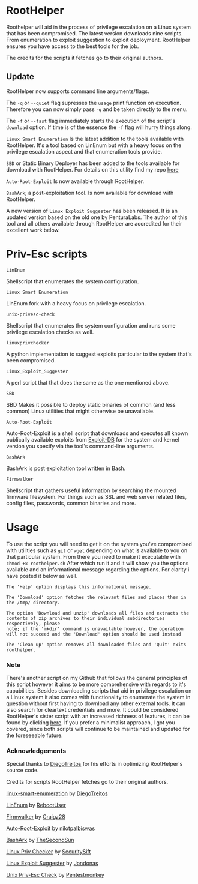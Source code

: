 # RootHelper
Roothelper will aid in the process of privilege escalation on a Linux system that has been compromised. The latest version downloads nine scripts. From enumeration to exploit suggestion to exploit deployment. RootHelper ensures you have access to the best tools for the job.

The credits for the scripts it fetches go to their original authors.

## Update
RootHelper now supports command line arguments/flags.

The `-q` or `--quiet` flag supresses the `usage` print function on execution. Therefore you can now simply pass `-q` and be taken directly to the menu.

The `-f` or `--fast` flag immediately starts the execution of the script's `download` option. If time is of the essence the `-f` flag will hurry things along.

`Linux Smart Enumeration` Is the latest addition to the tools available with RootHelper. It's a tool based on LinEnum but with a heavy focus on the privilege escalation aspect and that enumeration tools provide.

`SBD` or Static Binary Deployer has been added to the tools available for download with RootHelper. For details on this utility find my repo [here](https://github.com/NullArray/SBD)

`Auto-Root-Exploit` Is now available through RootHelper.

`BashArk`; a post-exploitation tool. Is now available for download with RootHelper.

A new version of `Linux Exploit Suggester` has been released. It is an updated version based on the old one by PenturaLabs. The author of this tool and all others available through RootHelper are accredited for their excellent work below.



# Priv-Esc scripts

```
LinEnum
```
Shellscript that enumerates the system configuration.
```
Linux Smart Enumeration
```
LinEnum fork with a heavy focus on privilege escalation.

```
unix-privesc-check 
```
Shellscript that enumerates the system configuration and runs some privilege escalation checks as well.

```
linuxprivchecker
```
A python implementation to suggest exploits particular to the system that's been compromised.

```
Linux_Exploit_Suggester
```
A perl script that that does the same as the one mentioned above.

```
SBD
```
SBD Makes it possible to deploy static binaries of common (and less common) Linux utilities that might otherwise be unavailable.

```
Auto-Root-Exploit
```
Auto-Root-Exploit is a shell script that downloads and executes all known publically available exploits from [Exploit-DB](https://www.exploit-db.com/) for the system and kernel version you specify via the tool's command-line arguments.

```
BashArk
```
BashArk is post exploitation tool written in Bash.

```
Firmwalker
```
Shellscript that gathers useful information by searching the mounted firmware filesystem. For things such as SSL and web server related files, config files, passwords, common binaries and more. 


# Usage

To use the script you will need to get it on the system you've compromised with utilities such as `git` or `wget` depending on what is available to you on that particular system. From there you need to make it executable with `chmod +x roothelper.sh` After which run it and it will show you the options available and an informational message regarding the options. For clarity i have posted it below as well.

```
The 'Help' option displays this informational message.

The 'Download' option fetches the relevant files and places them in the /tmp/ directory.

The option 'Download and unzip' downloads all files and extracts the contents of zip archives to their individual subdirectories respectively, please
note; if the 'mkdir' command is unavailable however, the operation will not succeed and the 'Download' option should be used instead

The 'Clean up' option removes all downloaded files and 'Quit' exits roothelper.
```
### Note

There's another script on my Github that follows the general principles of this script however it aims to be more comprehensive with regards to it's capabilities. Besides downloading scripts that aid in privilege escalation on a Linux system it also comes with functionality to enumerate the system in question without first having to download any other external tools. It can also search for cleartext credentials and more. It could be considered RootHelper's sister script with an increased richness of features, it can be found by clicking [here](https://github.com/NullArray/Bash-Kit-Multitool). If you prefer a minimalist approach, I got you covered, since both scripts will continue to be maintained and updated for the foreseeable future.


### Acknowledgements

Special thanks to [DiegoTreitos](https://github.com/diego-treitos) for his efforts in optimizing RootHelper's source code.


Credits for scripts RootHelper fetches go to their original authors.

[linux-smart-enumeration](https://github.com/diego-treitos/linux-smart-enumeration) by [DiegoTreitos](https://github.com/diego-treitos)

[LinEnum](https://github.com/rebootuser/LinEnum) by [RebootUser](https://github.com/rebootuser)

[Firmwalker](https://github.com/craigz28/firmwalker) by [Craigz28](https://github.com/craigz28)

[Auto-Root-Exploit](https://github.com/nilotpalbiswas/Auto-Root-Exploit) by [nilotpalbiswas](https://github.com/nilotpalbiswas)

[BashArk](https://github.com/TheSecondSun/Bashark) by [TheSecondSun](https://github.com/TheSecondSun)

[Linux Priv Checker](http://www.securitysift.com/download/linuxprivchecker.py) by [SecuritySift](http://www.securitysift.com)

[Linux Exploit Suggester](https://github.com/jondonas/linux-exploit-suggester-2) by [Jondonas](https://github.com/jondonas)

[Unix Priv-Esc Check](https://github.com/pentestmonkey/unix-privesc-check) by [Pentestmonkey](https://github.com/pentestmonkey)



